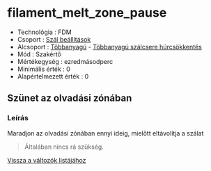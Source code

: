 # filament\_melt\_zone\_pause

* Technológia : FDM
* Csoport : [Szál beállítások](../filament_settings/filament_settings.md)
* Alcsoport : [Többanyagú](../filament_settings/filament_settings.md#multimatériaux) - [Többanyagú szálcsere húrcsökkentés](filament_melt_zone_pause.md)
* Mód : Szakértő
* Mértékegység : ezredmásodperc
* Minimális érték :  0
* Alapértelmezett érték :  0

## Szünet az olvadási zónában

### Leírás

Maradjon az olvadási zónában ennyi ideig, mielőtt eltávolítja a szálat

> Általában nincs rá szükség.

[Vissza a változók listájához](../../variable_list)

